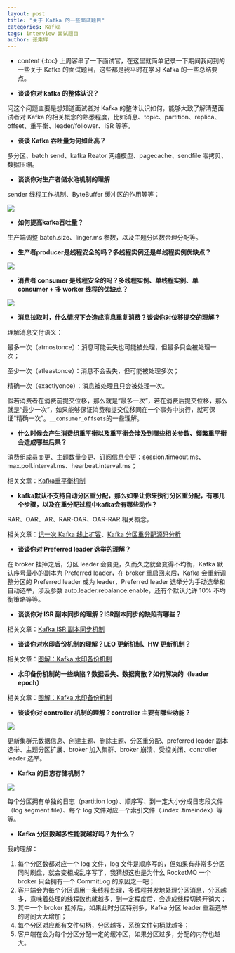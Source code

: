 ```yaml
---
layout: post
title: "关于 Kafka 的一些面试题目"
categories: Kafka
tags: interview 面试题目
author: 张乘辉
---
```


* content
{:toc}
上周客串了一下面试官，在这里就简单记录一下期间我问到的一些关于 Kafka 的面试题目，这些都是我平时在学习 Kafka 的一些总结要点。









- **谈谈你对 kafka 的整体认识？** 

问这个问题主要是想知道面试者对 Kafka 的整体认识如何，能够大致了解清楚面试者对 Kafka 的相关概念的熟悉程度，比如消息、topic、partition、replica、offset、重平衡、leader/follower、ISR 等等。

- **谈谈 Kafka 吞吐量为何如此高？**

多分区、batch send、kafka Reator 网络模型、pagecache、sendfile 零拷贝、数据压缩。

- **谈谈你对生产者储水池机制的理解**

sender 线程工作机制、ByteBuffer 缓冲区的作用等等：

![](https://raw.githubusercontent.com/objcoding/md-picture/master/img/20191118190100.png)

- **如何提高kafka吞吐量？**

生产端调整 batch.size、linger.ms 参数，以及主题分区数合理分配等。

- **生产者producer是线程安全的吗？多线程实例还是单线程实例优缺点？**

![](https://raw.githubusercontent.com/objcoding/md-picture/master/img/20191118190201.png)

- **消费者 consumer 是线程安全的吗？多线程实例、单线程实例、单 consumer + 多 worker 线程的优缺点？**

![](https://raw.githubusercontent.com/objcoding/md-picture/master/img/20191118190458.png)

- **消息拉取时，什么情况下会造成消息重复消费？谈谈你对位移提交的理解？**

理解消息交付语义：

最多一次（atmostonce）：消息可能丢失也可能被处理，但最多只会被处理一次；

至少一次（atleastonce）：消息不会丢失，但可能被处理多次；

精确一次（exactlyonce）：消息被处理且只会被处理一次。

假若消费者在消费前提交位移，那么就是“最多一次”，若在消费后提交位移，那么就是“最少一次”，如果能够保证消费和提交位移同在一个事务中执行，就可保证“精确一次”。`__consumer_offsets`的一些理解。

- **什么时候会产生消费组重平衡以及重平衡会涉及到哪些相关参数、频繁重平衡会造成哪些后果？**

消费组成员变更、主题数量变更、订阅信息变更；session.timeout.ms、max.poll.interval.ms、hearbeat.interval.ms；

相关文章：[Kafka重平衡机制](https://mp.weixin.qq.com/s/4DFup_NziFJ1xdc4bZnVcg)

- **kafka默认不支持自动分区重分配，那么如果让你来执行分区重分配，有哪几个步骤，以及在重分配过程中kafka会有哪些动作？**

RAR、OAR、AR、RAR-OAR、OAR-RAR 相关概念，

相关文章：[记一次 Kafka 线上扩容](https://mp.weixin.qq.com/s/n2dMrs21nUU15Vza0VV1pA)、[Kafka 分区重分配源码分析](https://mp.weixin.qq.com/s/6BK28kf2m4ZWKzI2ZjILhw)

- **谈谈你对 Preferred leader 选举的理解？**

在 broker 挂掉之后，分区 leader 会变更，久而久之就会变得不均衡，Kafka 默认序号最小的副本为 Preferred leader，在 broker 重启回来后，Kafka 会重新调整分区的 Preferred leader 成为 leader，Preferred leader 选举分为手动选举和自动选举，涉及参数 auto.leader.rebalance.enable，还有个默认允许 10% 不均衡策略等等。

- **谈谈你对 ISR 副本同步的理解？ISR副本同步的缺陷有哪些？**

相关文章：[Kafka ISR 副本同步机制](https://mp.weixin.qq.com/s/-uHOUT-AErUnuLjqhvsOow)

- **谈谈你对水印备份机制的理解？LEO 更新机制、HW 更新机制？** 

相关文章：[图解：Kafka 水印备份机制](https://mp.weixin.qq.com/s/WSdebVgIpvJ_c4DpFYqO4w)

- **水印备份机制的一些缺陷？数据丢失、数据离散？如何解决的（leader epoch）**

相关文章：[图解：Kafka 水印备份机制](https://mp.weixin.qq.com/s/WSdebVgIpvJ_c4DpFYqO4w)

- **谈谈你对 controller 机制的理解？controller 主要有哪些功能？**

![](https://raw.githubusercontent.com/objcoding/md-picture/master/img/20191118192419.png)

更新集群元数据信息、创建主题、删除主题、分区重分配、preferred leader 副本选举、主题分区扩展、broker 加入集群、broker 崩溃、受控关闭、controller leader 选举。

- **Kafka 的日志存储机制？** 

![](https://raw.githubusercontent.com/objcoding/md-picture/master/img/20191118192545.png)

每个分区拥有单独的日志（partition log）、顺序写、到一定大小分成日志段文件（log segment file）、每个 log 文件对应一个索引文件（.index .timeindex）等等。

- **Kafka 分区数越多性能就越好吗？为什么？**

我的理解：

1. 每个分区数都对应一个 log 文件，log 文件是顺序写的，但如果有非常多分区同时刷盘，就会变相成乱序写了，我猜想这也是为什么 RocketMQ 一个 broker 只会拥有一个 CommitLog 的原因之一吧；
2. 客户端会为每个分区调用一条线程处理，多线程并发地处理分区消息，分区越多，意味着处理的线程数也就越多，到一定程度后，会造成线程切换开销大；
3. 其中一个 broker 挂掉后，如果此时分区特别多，Kafka 分区 leader 重新选举的时间大大增加；
4. 每个分区对应都有文件句柄，分区越多，系统文件句柄就越多；
5. 客户端在会为每个分区分配一定的缓冲区，如果分区过多，分配的内存也越大。